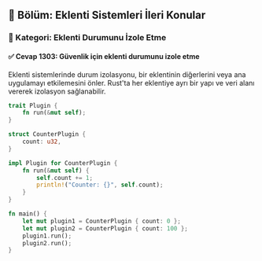 ## 📘 Bölüm: Eklenti Sistemleri İleri Konular  
### 🔹 Kategori: Eklenti Durumunu İzole Etme  
#### ✅ Cevap 1303: Güvenlik için eklenti durumunu izole etme

Eklenti sistemlerinde durum izolasyonu, bir eklentinin diğerlerini veya ana uygulamayı etkilemesini önler. Rust'ta her eklentiye ayrı bir yapı ve veri alanı vererek izolasyon sağlanabilir.

```rust
trait Plugin {
    fn run(&mut self);
}

struct CounterPlugin {
    count: u32,
}

impl Plugin for CounterPlugin {
    fn run(&mut self) {
        self.count += 1;
        println!("Counter: {}", self.count);
    }
}

fn main() {
    let mut plugin1 = CounterPlugin { count: 0 };
    let mut plugin2 = CounterPlugin { count: 100 };
    plugin1.run();
    plugin2.run();
}
```
